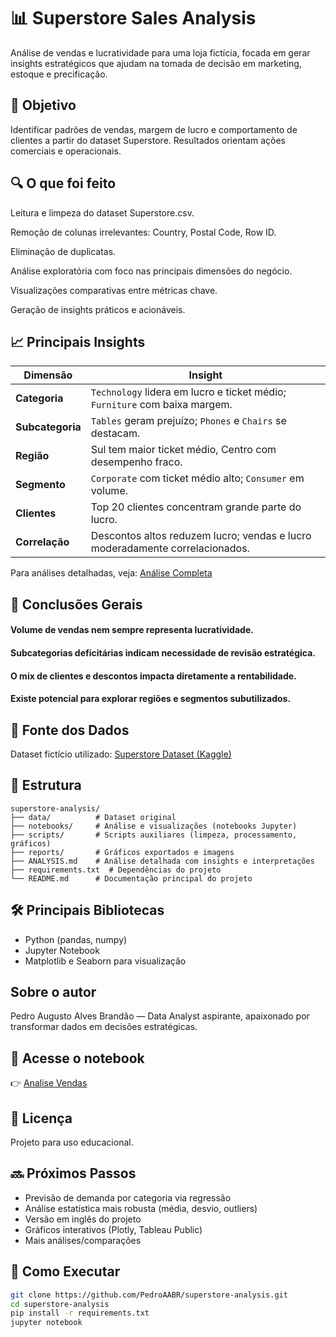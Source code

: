 # 📊 Superstore Sales Analysis

Análise de vendas e lucratividade para uma loja fictícia, focada em gerar insights estratégicos que ajudam na tomada de decisão em marketing, estoque e precificação.

## 🎯 Objetivo

Identificar padrões de vendas, margem de lucro e comportamento de clientes a partir do dataset Superstore. Resultados orientam ações comerciais e operacionais.


## 🔍 O que foi feito
Leitura e limpeza do dataset Superstore.csv.

Remoção de colunas irrelevantes: Country, Postal Code, Row ID.

Eliminação de duplicatas.

Análise exploratória com foco nas principais dimensões do negócio.

Visualizações comparativas entre métricas chave.

Geração de insights práticos e acionáveis.

## 📈 Principais Insights

| Dimensão       | Insight                                                        |
| -------------- | --------------------------------------------------------------|
| **Categoria**  | `Technology` lidera em lucro e ticket médio; `Furniture` com baixa margem. |
| **Subcategoria**| `Tables` geram prejuízo; `Phones` e `Chairs` se destacam.     |
| **Região**     | Sul tem maior ticket médio, Centro com desempenho fraco.       |
| **Segmento**   | `Corporate` com ticket médio alto; `Consumer` em volume.       |
| **Clientes**   | Top 20 clientes concentram grande parte do lucro.              |
| **Correlação** | Descontos altos reduzem lucro; vendas e lucro moderadamente correlacionados. |

Para análises detalhadas, veja: [Análise Completa](./ANALYSIS.md)

## 🧠 Conclusões Gerais
#### Volume de vendas nem sempre representa lucratividade.

#### Subcategorias deficitárias indicam necessidade de revisão estratégica.

#### O mix de clientes e descontos impacta diretamente a rentabilidade.

#### Existe potencial para explorar regiões e segmentos subutilizados.


## 🔗 Fonte dos Dados

Dataset fictício utilizado:
[Superstore Dataset (Kaggle)](https://www.kaggle.com/datasets/vivek468/superstore-dataset-final?resource=download)

## 📁 Estrutura

```plaintext
superstore-analysis/
├── data/          # Dataset original
├── notebooks/     # Análise e visualizações (notebooks Jupyter)
├── scripts/       # Scripts auxiliares (limpeza, processamento, gráficos)
├── reports/       # Gráficos exportados e imagens
├── ANALYSIS.md    # Análise detalhada com insights e interpretações
├── requirements.txt  # Dependências do projeto
└── README.md      # Documentação principal do projeto
```


## 🛠️ Principais Bibliotecas
- Python (pandas, numpy)
- Jupyter Notebook
- Matplotlib e Seaborn para visualização

## Sobre o autor
Pedro Augusto Alves Brandão — Data Analyst aspirante, apaixonado por transformar dados em decisões estratégicas.

## 📘 Acesse o notebook
👉 [Analise Vendas](https://colab.research.google.com/drive/1E2C-8DHi0uzHHOPbs9dFmlH41_x6LwQH?usp=sharing)

## 📄 Licença
Projeto para uso educacional.

## 🔜 Próximos Passos
- Previsão de demanda por categoria via regressão
- Análise estatística mais robusta (média, desvio, outliers)
- Versão em inglês do projeto
- Gráficos interativos (Plotly, Tableau Public)
- Mais análises/comparações

## 🚀 Como Executar

```bash
git clone https://github.com/PedroAABR/superstore-analysis.git
cd superstore-analysis
pip install -r requirements.txt
jupyter notebook
